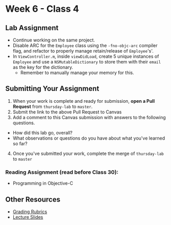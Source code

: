 # Week 6 - Class 4  

## Lab Assignment
* Continue working on the same project.  
* Disable ARC for the `Employee` class using the `-fno-objc-arc` compiler flag, and refactor to properly manage retain/release of `Employee`'s'.  
* In `ViewController.m`, inside `viewDidLoad`, create 5 unique instances of `Employee` and use a `NSMutableDictionary` to store them with their `email` as the key for the dictionary.  
	* Remember to manually manage your memory for this.  
			
## Submitting Your Assignment  
1. When your work is complete and ready for submission, **open a Pull Request** from `thursday-lab` to `master`.  
2. Submit the link to the above Pull Request to Canvas  
3. Add a comment to this Canvas submission with answers to the following questions.  
  - How did this lab go, overall?  
  - What observations or questions do you have about what you've learned so far?  
4. Once you've submitted your work, complete the merge of `thursday-lab` to `master`  

### Reading Assignment (read **before** Class 30):
* Programming in Objective-C  


## Other Resources
* [Grading Rubrics](../../resources/)
* [Lecture Slides](https://www.icloud.com/keynote/0001fv5Yc5QYUMGr2wWLbIFUQ#Week6_Day4)
